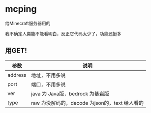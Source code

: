 # mcping
给Minecraft服务器用的

我不确定人类能不能看明白，反正它代码太少了，功能还挺多

## 用GET!

| 参数 | 说明 |
| --- | ----------- |
| address | 地址，不用多说 |
| port | 端口，不用多说 |
| ver | java 为 Java版，bedrock 为基岩版 |
| type | raw 为没解码的，decode 为json的，text 给人看的 |
